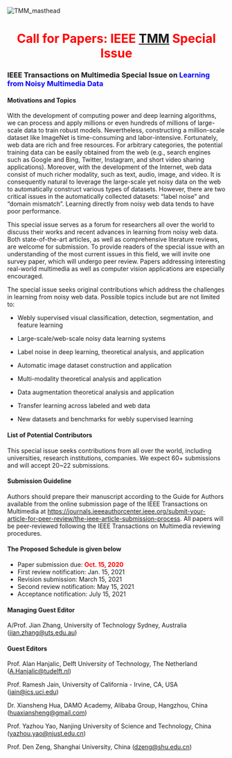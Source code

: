 ![TMM_masthead](/Users/zerens/Downloads/TMM_masthead.png)




# <center><font color=red>Call for Papers: IEEE [TMM](https://signalprocessingsociety.org/publications-resources/ieee-transactions-multimedia) Special Issue</font></center>

### IEEE Transactions on Multimedia Special Issue on <font color=blue>Learning from Noisy Multimedia Data</font>



#### Motivations and Topics

With the development of computing power and deep learning algorithms, we can process and apply millions or even hundreds of millions of large-scale data to train robust models. Nevertheless, constructing a million-scale dataset like ImageNet is time-consuming and labor-intensive. Fortunately, web data are rich and free resources. For arbitrary categories, the potential training data can be easily obtained from the web (e.g., search engines such as Google and Bing, Twitter, Instagram, and short video sharing applications). Moreover, with the development of the Internet, web data consist of much richer modality, such as text, audio, image, and video. It is consequently natural to leverage the large-scale yet noisy data on the web to automatically construct various types of datasets. However, there are two critical issues in the automatically collected datasets: “label noise” and “domain mismatch”. Learning directly from noisy web data tends to have poor performance.

This special issue serves as a forum for researchers all over the world to discuss their works and recent advances in learning from noisy web data. Both state-of-the-art articles, as well as comprehensive literature reviews, are welcome for submission. To provide readers of the special issue with an understanding of the most current issues in this field, we will invite one survey paper, which will undergo peer review. Papers addressing interesting real-world multimedia as well as computer vision applications are especially encouraged.

The special issue seeks original contributions which address the challenges in learning from noisy web data. Possible topics include but are not limited to:

- Webly supervised visual classification, detection, segmentation, and feature learning

- Large-scale/web-scale noisy data learning systems
- Label noise in deep learning, theoretical analysis, and application
- Automatic image dataset construction and application
- Multi-modality theoretical analysis and application
- Data augmentation theoretical analysis and application
- Transfer learning across labeled and web data
- New datasets and benchmarks for webly supervised learning



####  List of Potential Contributors

This special issue seeks contributions from all over the world, including universities, research institutions, companies. We expect 60+ submissions and will accept 20~22 submissions.



#### Submission Guideline

Authors should prepare their manuscript according to the Guide for Authors available from the online submission page of the IEEE Transactions on Multimedia at https://journals.ieeeauthorcenter.ieee.org/submit-your-article-for-peer-review/the-ieee-article-submission-process. All papers will be peer-reviewed following the IEEE Transactions on Multimedia reviewing procedures.



####  The Proposed Schedule is given below

- Paper submission due:  	   	  	    <font color=red>**Oct. 15, 2020**</font>
- First review notification: 			 Jan. 15, 2021
- Revision submission: 				    March 15, 2021
- Second review notification: 	    May 15, 2021
- Acceptance notification: 		     July 15, 2021



#### Managing Guest Editor

A/Prof. Jian Zhang, University of Technology Sydney, Australia ([jian.zhang@uts.edu.au](mailto:jian.zhang@uts.edu.au))



#### Guest Editors

Prof. Alan Hanjalic, Delft University of Technology, The Netherland ([A.Hanjalic@tudelft.nl](mailto:A.Hanjalic@tudelft.nl))

Prof. Ramesh Jain, University of California - Irvine, CA, USA (jain@ics.uci.edu)

Dr. Xiansheng Hua, DAMO Academy, Alibaba Group, Hangzhou, China (huaxiansheng@gmail.com)

Prof. Yazhou Yao, Nanjing University of Science and Technology, China (yazhou.yao@njust.edu.cn)

Prof. Den Zeng, Shanghai University, China (dzeng@shu.edu.cn)

